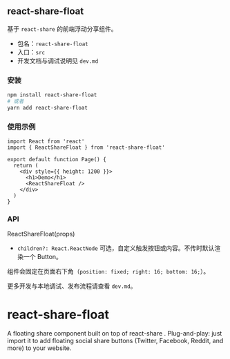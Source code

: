 ## react-share-float

基于 `react-share` 的前端浮动分享组件。

- 包名：`react-share-float`
- 入口：`src`
- 开发文档与调试说明见 `dev.md`

### 安装

```bash
npm install react-share-float
# 或者
yarn add react-share-float
```

### 使用示例

```tsx
import React from 'react'
import { ReactShareFloat } from 'react-share-float'

export default function Page() {
  return (
    <div style={{ height: 1200 }}>
      <h1>Demo</h1>
      <ReactShareFloat />
    </div>
  )
}
```

### API

ReactShareFloat(props)

- `children?: React.ReactNode` 可选，自定义触发按钮或内容。不传时默认渲染一个 Button。

组件会固定在页面右下角（`position: fixed; right: 16; bottom: 16;`）。

更多开发与本地调试、发布流程请查看 `dev.md`。

# react-share-float
A floating share component built on top of react-share . Plug-and-play: just import it to add floating social share buttons (Twitter, Facebook, Reddit, and more) to your website.
